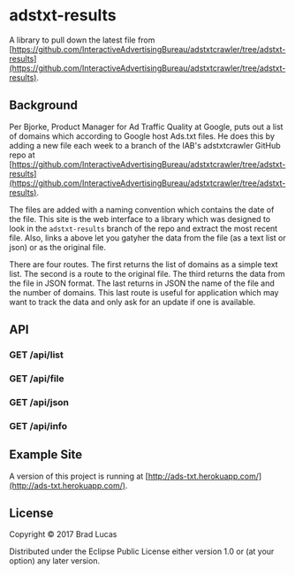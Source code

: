 # adstxt-results

A library to pull down the latest file from [https://github.com/InteractiveAdvertisingBureau/adstxtcrawler/tree/adstxt-results](https://github.com/InteractiveAdvertisingBureau/adstxtcrawler/tree/adstxt-results).

## Background

Per Bjorke, Product Manager for Ad Traffic Quality at Google, puts out a list of domains which according to Google host Ads.txt files. He does this by adding a new file each week to a branch of the IAB's adstxtcrawler GitHub repo at [https://github.com/InteractiveAdvertisingBureau/adstxtcrawler/tree/adstxt-results](https://github.com/InteractiveAdvertisingBureau/adstxtcrawler/tree/adstxt-results).

The files are added with a naming convention which contains the date of the file. This site is the web interface to a library which was designed to look in the `adstxt-results` branch of the repo and extract the most recent file. Also, links a above let you gatyher the data from the file (as a text list or json) or as the original file.

There are four routes. The first returns the list of domains as a simple text list. The second is a route to the original file. The third returns the data from the file in JSON format. The last returns in JSON the name of the file and the number of domains. This last route is useful for application which may want to track the data and only ask for an update if one is available.

## API
    
### GET /api/list

### GET /api/file
       
### GET /api/json

### GET /api/info


## Example Site

A version of this project is running at [http://ads-txt.herokuapp.com/](http://ads-txt.herokuapp.com/).



## License

Copyright © 2017 Brad Lucas

Distributed under the Eclipse Public License either version 1.0 or (at
your option) any later version.
